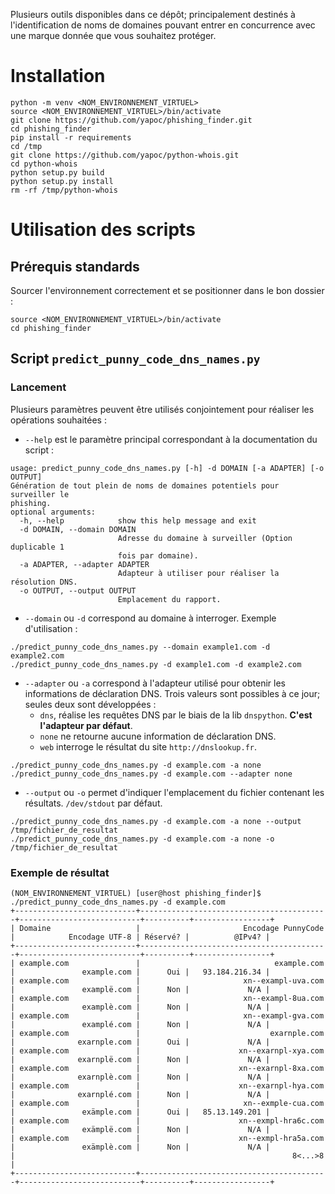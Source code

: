 Plusieurs outils disponibles dans ce dépôt; principalement destinés à l'identification de noms de domaines pouvant entrer en concurrence avec une marque donnée que vous souhaitez protéger.

# Installation
```
python -m venv <NOM_ENVIRONNEMENT_VIRTUEL>
source <NOM_ENVIRONNEMENT_VIRTUEL>/bin/activate
git clone https://github.com/yapoc/phishing_finder.git
cd phishing_finder
pip install -r requirements
cd /tmp
git clone https://github.com/yapoc/python-whois.git
cd python-whois
python setup.py build
python setup.py install
rm -rf /tmp/python-whois
```

# Utilisation des scripts

## Prérequis standards
Sourcer l'environnement correctement et se positionner dans le bon dossier : 
```
source <NOM_ENVIRONNEMENT_VIRTUEL>/bin/activate
cd phishing_finder
```

## Script `predict_punny_code_dns_names.py`
### Lancement
Plusieurs paramètres peuvent être utilisés conjointement pour réaliser les opérations souhaitées : 
  * `--help` est le paramètre principal correspondant à la documentation du script : 
```
usage: predict_punny_code_dns_names.py [-h] -d DOMAIN [-a ADAPTER] [-o OUTPUT]
Génération de tout plein de noms de domaines potentiels pour surveiller le
phishing.
optional arguments:
  -h, --help            show this help message and exit
  -d DOMAIN, --domain DOMAIN
                        Adresse du domaine à surveiller (Option duplicable 1
                        fois par domaine).
  -a ADAPTER, --adapter ADAPTER
                        Adapteur à utiliser pour réaliser la résolution DNS.
  -o OUTPUT, --output OUTPUT
                        Emplacement du rapport.
```

  * `--domain` ou `-d` correspond au domaine à interroger. Exemple d'utilisation : 
```
./predict_punny_code_dns_names.py --domain example1.com -d example2.com
./predict_punny_code_dns_names.py -d example1.com -d example2.com
```

  * `--adapter` ou `-a` correspond à l'adapteur utilisé pour obtenir les informations de déclaration DNS. Trois valeurs sont possibles à ce jour; seules deux sont développées : 
    * `dns`, réalise les requêtes DNS par le biais de la lib `dnspython`. **C'est l'adapteur par défaut**.
    * `none` ne retourne aucune information de déclaration DNS.
    * `web` interroge le résultat du site `http://dnslookup.fr`.
```
./predict_punny_code_dns_names.py -d example.com -a none
./predict_punny_code_dns_names.py -d example.com --adapter none
```

  * `--output` ou `-o` permet d'indiquer l'emplacement du fichier contenant les résultats. `/dev/stdout` par défaut.
```
./predict_punny_code_dns_names.py -d example.com -a none --output /tmp/fichier_de_resultat
./predict_punny_code_dns_names.py -d example.com -a none -o /tmp/fichier_de_resultat
```

### Exemple de résultat
```
(NOM_ENVIRONNEMENT_VIRTUEL) [user@host phishing_finder]$ ./predict_punny_code_dns_names.py -d example.com
+---------------------------+------------------------------------------+---------------------------+----------+-----------------+
| Domaine                   |                       Encodage PunnyCode |            Encodage UTF-8 | Réservé? |          @IPv4? |
+---------------------------+------------------------------------------+---------------------------+----------+-----------------+
| example.com               |                              example.com |               example.com |      Oui |   93.184.216.34 |
| example.com               |                       xn--exampl-uva.com |               examplë.com |      Non |             N/A |
| example.com               |                       xn--exampl-8ua.com |               examplè.com |      Non |             N/A |
| example.com               |                       xn--exampl-gva.com |               examplé.com |      Non |             N/A |
| example.com               |                             exarnple.com |              exarnple.com |      Oui |             N/A |
| example.com               |                      xn--exarnpl-xya.com |              exarnplë.com |      Non |             N/A |
| example.com               |                      xn--exarnpl-8xa.com |              exarnplè.com |      Non |             N/A |
| example.com               |                      xn--exarnpl-hya.com |              exarnplé.com |      Non |             N/A |
| example.com               |                       xn--exmple-cua.com |               exämple.com |      Oui |   85.13.149.201 |
| example.com               |                      xn--exmpl-hra6c.com |               exämplë.com |      Non |             N/A |
| example.com               |                      xn--exmpl-hra5a.com |               exämplè.com |      Non |             N/A |
|                                                              8<...>8                                                          |
+---------------------------+------------------------------------------+---------------------------+----------+-----------------+
```
